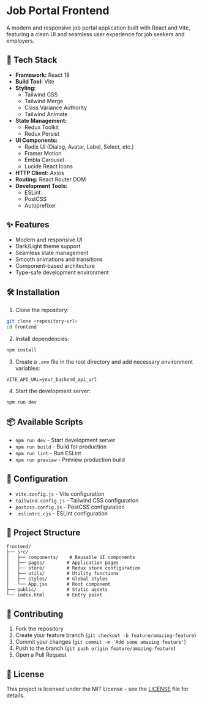 # Job Portal Frontend

A modern and responsive job portal application built with React and Vite, featuring a clean UI and seamless user experience for job seekers and employers.

## 🚀 Tech Stack

- **Framework:** React 18
- **Build Tool:** Vite
- **Styling:** 
  - Tailwind CSS
  - Tailwind Merge
  - Class Variance Authority
  - Tailwind Animate
- **State Management:**
  - Redux Toolkit
  - Redux Persist
- **UI Components:**
  - Radix UI (Dialog, Avatar, Label, Select, etc.)
  - Framer Motion
  - Embla Carousel
  - Lucide React Icons
- **HTTP Client:** Axios
- **Routing:** React Router DOM
- **Development Tools:**
  - ESLint
  - PostCSS
  - Autoprefixer

## ✨ Features

- Modern and responsive UI
- Dark/Light theme support
- Seamless state management
- Smooth animations and transitions
- Component-based architecture
- Type-safe development environment

## 🛠️ Installation

1. Clone the repository:
```bash
git clone <repository-url>
cd frontend
```

2. Install dependencies:
```bash
npm install
```

3. Create a `.env` file in the root directory and add necessary environment variables:
```env
VITE_API_URL=your_backend_api_url
```

4. Start the development server:
```bash
npm run dev
```

## 📦 Available Scripts

- `npm run dev` - Start development server
- `npm run build` - Build for production
- `npm run lint` - Run ESLint
- `npm run preview` - Preview production build

## 🔧 Configuration

- `vite.config.js` - Vite configuration
- `tailwind.config.js` - Tailwind CSS configuration
- `postcss.config.js` - PostCSS configuration
- `.eslintrc.cjs` - ESLint configuration

## 📁 Project Structure

```
frontend/
├── src/
│   ├── components/    # Reusable UI components
│   ├── pages/        # Application pages
│   ├── store/        # Redux store configuration
│   ├── utils/        # Utility functions
│   ├── styles/       # Global styles
│   └── App.jsx       # Root component
├── public/           # Static assets
└── index.html        # Entry point
```

## 🤝 Contributing

1. Fork the repository
2. Create your feature branch (`git checkout -b feature/amazing-feature`)
3. Commit your changes (`git commit -m 'Add some amazing feature'`)
4. Push to the branch (`git push origin feature/amazing-feature`)
5. Open a Pull Request

## 📝 License

This project is licensed under the MIT License - see the [LICENSE](LICENSE) file for details.
